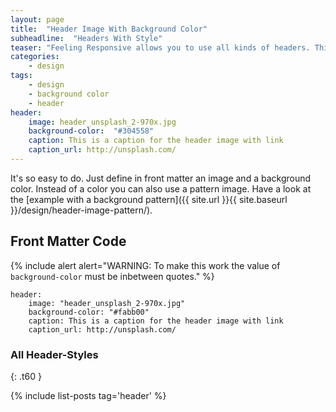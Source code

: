 ```yaml
---
layout: page
title:  "Header Image With Background Color"
subheadline:  "Headers With Style"
teaser: "Feeling Responsive allows you to use all kinds of headers. This example shows a header image with a defined background color via front matter."
categories:
    - design
tags:
    - design
    - background color
    - header
header:
    image: header_unsplash_2-970x.jpg
    background-color:  "#304558"
    caption: This is a caption for the header image with link
    caption_url: http://unsplash.com/
---
```

It's so easy to do. Just define in front matter an image and a background color. Instead of a color you can also use a pattern image. Have a look at the [example with a background pattern]({{ site.url }}{{ site.baseurl }}/design/header-image-pattern/).
<!--more-->


## Front Matter Code

{% include alert alert="WARNING: To make this work the value of `background-color` must be inbetween quotes." %}

~~~
header:
    image: "header_unsplash_2-970x.jpg"
    background-color: "#fabb00"
    caption: This is a caption for the header image with link
    caption_url: http://unsplash.com/
~~~


### All Header-Styles 
{: .t60 }

{% include list-posts tag='header' %}